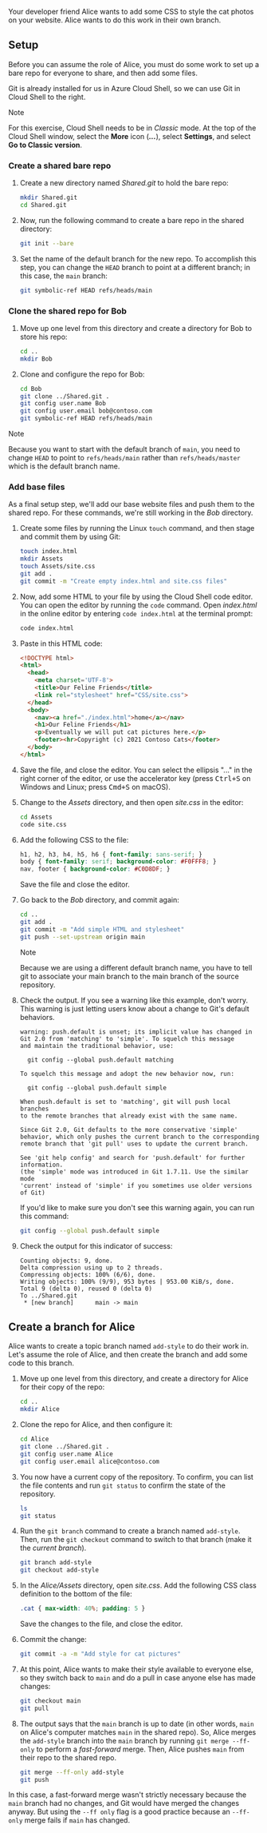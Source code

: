 Your developer friend Alice wants to add some CSS to style the cat photos on your website. Alice  wants to do this work in their own branch.

## Setup

Before you can assume the role of Alice, you must do some work to set up a bare repo for everyone to share, and then add some files.

Git is already installed for us in Azure Cloud Shell, so we can use Git in Cloud Shell to the right.

> [!NOTE]
> For this exercise, Cloud Shell needs to be in *Classic* mode. At the top of the Cloud Shell window, select the **More** icon (***...***), select **Settings**, and select **Go to Classic version**.

### Create a shared bare repo

1. Create a new directory named *Shared.git* to hold the bare repo:

    ```bash
    mkdir Shared.git
    cd Shared.git

    ```

1. Now, run the following command to create a bare repo in the shared directory:

    ```bash
    git init --bare

    ```

1. Set the name of the default branch for the new repo. To accomplish this step, you can change the `HEAD` branch to point at a different branch; in this case, the `main` branch:

    ```bash
    git symbolic-ref HEAD refs/heads/main

    ```

### Clone the shared repo for Bob

1. Move up one level from this directory and create a directory for Bob to store his repo:

    ```bash
    cd ..
    mkdir Bob

    ```

1. Clone and configure the repo for Bob:

    ```bash
    cd Bob
    git clone ../Shared.git .
    git config user.name Bob
    git config user.email bob@contoso.com
    git symbolic-ref HEAD refs/heads/main

    ```

> [!NOTE]
> Because you want to start with the default branch of `main`, you need to change `HEAD` to point to `refs/heads/main` rather than `refs/heads/master` which is the default branch name.

### Add base files

As a final setup step, we'll add our base website files and push them to the shared repo. For these commands, we're still working in the *Bob* directory.

1. Create some files by running the Linux `touch` command, and then stage and commit them by using Git:

    ```bash
    touch index.html
    mkdir Assets
    touch Assets/site.css
    git add .
    git commit -m "Create empty index.html and site.css files"

    ```

1. Now, add some HTML to your file by using the Cloud Shell code editor. You can open the editor by running the `code` command. Open *index.html* in the online editor by entering `code index.html` at the terminal prompt:

    ```bash
    code index.html

    ```

1. Paste in this HTML code:

    ```html
    <!DOCTYPE html>
    <html>
      <head>
        <meta charset='UTF-8'>
        <title>Our Feline Friends</title>
        <link rel="stylesheet" href="CSS/site.css">
      </head>
      <body>
        <nav><a href="./index.html">home</a></nav>
        <h1>Our Feline Friends</h1>
        <p>Eventually we will put cat pictures here.</p>
        <footer><hr>Copyright (c) 2021 Contoso Cats</footer>
      </body>
    </html>
    ```

1. Save the file, and close the editor. You can select the ellipsis "..." in the right corner of the editor, or use the accelerator key (press <kbd>Ctrl+S</kbd> on Windows and Linux; press <kbd>Cmd+S</kbd> on macOS).

1. Change to the *Assets* directory, and then open *site.css* in the editor:

    ```bash
    cd Assets
    code site.css

    ```

1. Add the following CSS to the file:

    ```css
    h1, h2, h3, h4, h5, h6 { font-family: sans-serif; }
    body { font-family: serif; background-color: #F0FFF8; }
    nav, footer { background-color: #C0D8DF; }
    ```

   Save the file and close the editor.

1. Go back to the *Bob* directory, and commit again:

    ```bash
    cd ..
    git add .
    git commit -m "Add simple HTML and stylesheet"
    git push --set-upstream origin main

    ```

   > [!NOTE]
   > Because we are using a different default branch name, you have to tell git to associate your main branch to the main branch of the source repository.

1. Check the output. If you see a warning like this example, don't worry. This warning is just letting users know about a change to Git's default behaviors.

    ```output
    warning: push.default is unset; its implicit value has changed in
    Git 2.0 from 'matching' to 'simple'. To squelch this message
    and maintain the traditional behavior, use:

      git config --global push.default matching

    To squelch this message and adopt the new behavior now, run:

      git config --global push.default simple

    When push.default is set to 'matching', git will push local branches
    to the remote branches that already exist with the same name.

    Since Git 2.0, Git defaults to the more conservative 'simple'
    behavior, which only pushes the current branch to the corresponding
    remote branch that 'git pull' uses to update the current branch.

    See 'git help config' and search for 'push.default' for further information.
    (the 'simple' mode was introduced in Git 1.7.11. Use the similar mode
    'current' instead of 'simple' if you sometimes use older versions of Git)
    ```

    If you'd like to make sure you don't see this warning again, you can run this command:

    ```bash
    git config --global push.default simple

    ```

1. Check the output for this indicator of success:

    ```output
    Counting objects: 9, done.
    Delta compression using up to 2 threads.
    Compressing objects: 100% (6/6), done.
    Writing objects: 100% (9/9), 953 bytes | 953.00 KiB/s, done.
    Total 9 (delta 0), reused 0 (delta 0)
    To ../Shared.git
     * [new branch]      main -> main
    ```

## Create a branch for Alice

Alice wants to create a topic branch named `add-style` to do their work in. Let's assume the role of Alice, and then create the branch and add some code to this branch.

1. Move up one level from this directory, and create a directory for Alice for their copy of the repo:

    ```bash
    cd ..
    mkdir Alice

    ```

1. Clone the repo for Alice, and then configure it:

    ```bash
    cd Alice
    git clone ../Shared.git .
    git config user.name Alice
    git config user.email alice@contoso.com

    ```

1. You now have a current copy of the repository. To confirm, you can list the file contents and run `git status` to confirm the state of the repository.

    ```bash
    ls
    git status

    ```

1. Run the `git branch` command to create a branch named `add-style`. Then, run the `git checkout` command to switch to that branch (make it the *current branch*).

    ```bash
    git branch add-style
    git checkout add-style

    ```

1. In the *Alice/Assets* directory, open *site.css*. Add the following CSS class definition to the bottom of the file:

    ```css
    .cat { max-width: 40%; padding: 5 }
    ```

   Save the changes to the file, and close the editor.

1. Commit the change:

    ```bash
    git commit -a -m "Add style for cat pictures"

    ```

1. At this point, Alice wants to make their style available to everyone else, so they switch back to `main` and do a pull in case anyone else has made changes:

    ```bash
    git checkout main
    git pull

    ```

1. The output says that the `main` branch is up to date (in other words, `main` on Alice's computer matches `main` in the shared repo). So, Alice merges the `add-style` branch into the `main` branch by running `git merge --ff-only` to perform a *fast-forward* merge. Then, Alice pushes `main` from their repo to the shared repo.

    ```bash
    git merge --ff-only add-style
    git push

    ```

In this case, a fast-forward merge wasn't strictly necessary because the `main` branch had no changes, and Git would have merged the changes anyway. But using the `--ff only` flag is a good practice because an `--ff-only` merge fails if `main` has changed.
